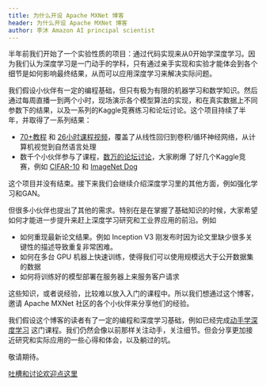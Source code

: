 ```yaml
---
title: 为什么开设 Apache MXNet 博客
header: 为什么开设 Apache MXNet 博客
author: 李沐 Amazon AI principal scientist
---
```




半年前我们开始了一个实验性质的项目：通过代码实现来从0开始学深度学习。因为我们认为深度学习是一门动手的学科，只有通过亲手实现和实验才能体会到各个细节是如何影响最终结果，从而可以应用深度学习来解决实际问题。

我们假设小伙伴有一定的编程基础，但只有极为有限的机器学习和数学知识。然后通过每周直播一到两个小时，现场演示各个模型算法的实现，和在真实数据上不同参数下的结果，以及一系列的Kaggle竞赛练习和论坛讨论。这个项目持续了半年，并取得了一系列结果：

- [70+教程](http://zh.gluon.ai/index.html) 和 [26小时课程视频](https://discuss.gluon.ai/t/topic/753)，覆盖了从线性回归到卷积/循环神经网络，从计算机视觉到自然语言处理
- 数千个小伙伴参与了课程，[数万的论坛讨论](https://discuss.gluon.ai/)，大家刷爆 了好几个Kaggle竞赛，例如 [CIFAR-10](https://discuss.gluon.ai/t/topic/1545/) 和 [ImageNet Dog](https://discuss.gluon.ai/t/topic/2399/)


这个项目并没有结束。接下来我们会继续介绍深度学习里的其他方面，例如强化学习和GAN。

但很多小伙伴也提出了其他的需求。特别在是在掌握了基础知识的时候，大家希望如何才能进一步提升来赶上深度学习研究和工业界应用的前沿。例如

- 如何重现最新论文结果。例如 Inception V3 刚发布时因为论文里缺少很多关键性的描述导致重复非常困难。
- 如何在多台 GPU 机器上快速训练，使得我们可以使用规模远大于公开数据集的数据
- 如何将训练好的模型部署在服务器上来服务客户请求

这些知识，或者说经验，比较难以放入入门的课程中。所以我们想通过这个博客，邀请 Apache MXNet 社区的各个小伙伴来分享他们的经验。

我们假设这个博客的读者有了一定的编程和深度学习基础，例如已经完成[动手学深度学习](https://discuss.gluon.ai/t/topic/753) 这门课程。我们仍然会像以前那样关注动手，关注细节。但会分享更加接近研究和实际应用的一些心得和体会，以及躺过的坑。

敬请期待。

[吐槽和讨论欢迎点这里](https://discuss.gluon.ai/t/topic/5455)

